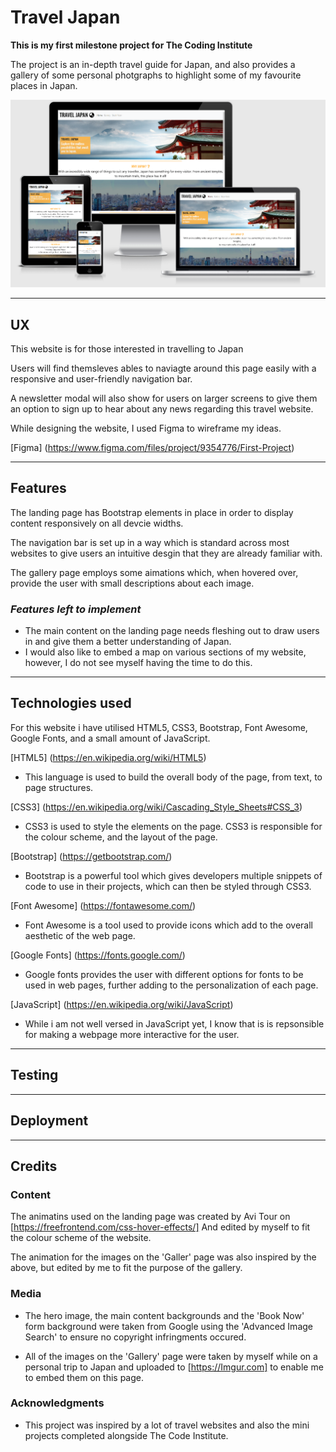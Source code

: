 # Travel Japan

**This is my first milestone project for The Coding Institute**

The project is an in-depth travel guide for Japan, and also provides a gallery of some personal photgraphs to highlight some of my favourite places in Japan.

![Responsive Design](/assets/images/responsive-design.PNG)
<hr>

## UX

This website is for those interested in travelling to Japan

Users will find themsleves ables to naviagte around this page easily with a responsive and user-friendly navigation bar.

A newsletter modal will also show for users on larger screens to give them an option to sign up to hear about any news regarding this travel website.

While designing the website, I used Figma to wireframe my ideas.

[Figma] (https://www.figma.com/files/project/9354776/First-Project)

<hr>

## Features

The landing page has Bootstrap elements in place in order to display content responsively on all devcie widths.

The navigation bar is set up in a way which is standard across most websites to give users an intuitive desgin that they are already familiar with.

The gallery page employs some aimations which, when hovered over, provide the user with small descriptions about each image.

### *Features left to implement*
 
* The main content on the landing page needs fleshing out to draw users in and give them a better understanding of Japan.
* I would also like to embed a map on various sections of my website, however, I do not see myself having the time to do this.

<hr>

## Technologies used

For this website i have utilised HTML5, CSS3, Bootstrap, Font Awesome, Google Fonts, and a small amount of JavaScript.

[HTML5] (https://en.wikipedia.org/wiki/HTML5)
* This language is used to build the overall body of the page, from text, to page structures.

[CSS3] (https://en.wikipedia.org/wiki/Cascading_Style_Sheets#CSS_3)
* CSS3 is used to style the elements on the page. CSS3 is responsible for the colour scheme, and the layout of the page.

[Bootstrap] (https://getbootstrap.com/)
* Bootstrap is a powerful tool which gives developers multiple snippets of code to use in their projects, which can then be styled through CSS3.

[Font Awesome] (https://fontawesome.com/)
* Font Awesome is a tool used to provide icons which add to the overall aesthetic of the web page.

[Google Fonts] (https://fonts.google.com/)
* Google fonts provides the user with different options for fonts to be used in web pages, further adding to the personalization of each page.

[JavaScript] (https://en.wikipedia.org/wiki/JavaScript)
* While i am not well versed in JavaScript yet, I know that is is repsonsible for making a webpage more interactive for the user.
<hr>

## Testing

<hr>

## Deployment

<hr>

## Credits

### Content

The animatins used on the landing page was created by Avi Tour on [https://freefrontend.com/css-hover-effects/] And edited by myself to fit the colour scheme of the website.

The animation for the images on the 'Galler' page was also inspired by the above, but edited by me to fit the purpose of the gallery.




### Media

* The hero image, the main content backgrounds and the 'Book Now' form background were taken from Google using the 'Advanced Image Search' to ensure no copyright infringments occured.

* All of the images on the 'Gallery' page were taken by myself while on a personal trip to Japan and uploaded to [https://Imgur.com] to enable me to embed them on this page.

### Acknowledgments

* This project was inspired by a lot of travel websites and also the mini projects completed alongside The Code Institute.